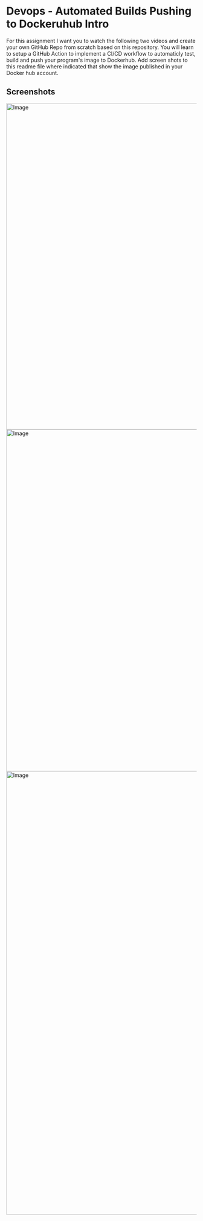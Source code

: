 # Devops - Automated Builds Pushing to Dockeruhub Intro

For this assignment I want you to watch the following two videos and create your own GitHub Repo from scratch based on this repository.   You will learn to setup a GitHub Action to implement a CI/CD workflow to automaticly test, build and push your program's image to Dockerhub.  Add screen shots to this readme file where indicated that show the image published in your Docker hub account. 


## Screenshots
<img width="862" alt="Image" src="https://github.com/user-attachments/assets/a6d305d7-0810-4aed-9596-89bd8ccf469c" />

<img width="904" alt="Image" src="https://github.com/user-attachments/assets/98973dea-075f-4e15-afdb-3e3facb1037b" />

<img width="1173" alt="Image" src="https://github.com/user-attachments/assets/462a4f6c-acb8-4e9e-ba61-376b92b34a5e" />